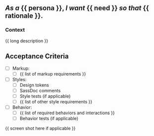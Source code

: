 ## _As a_ {{ persona }}, _I want_ {{ need }} _so that_ {{ rationale }}.

### Context
{{ long description }}

## Acceptance Criteria
- [ ] Markup:
  - [ ] {{ list of markup requirements }} 

- [ ] Styles:
  - [ ] Design tokens
  - [ ] SassDoc comments
  - [ ] Style tests (if applicable)
  - [ ] {{ list of other style requirements }}

- [ ] Behavior: 
  - [ ] {{ list of required behaviors and interactions }}
  - [ ] Behavior tests (if applicable)

{{ screen shot here if applicable }}
